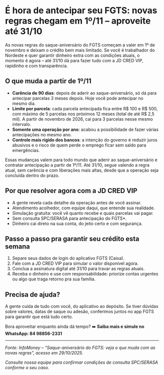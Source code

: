 # É hora de antecipar seu FGTS: novas regras chegam em 1º/11 – aproveite até 31/10

As novas regras do saque-aniversário do FGTS começam a valer em 1º de novembro e deixam o crédito bem mais limitado. Se você é trabalhador do Nordeste e quer garantir dinheiro extra com as condições atuais, o momento é agora – até 31/10 dá para fazer tudo com a JD CRED VIP, rapidinho e com transparência.

## O que muda a partir de 1º/11
- **Carência de 90 dias**: depois de aderir ao saque-aniversário, só dá para antecipar parcelas 3 meses depois. Hoje você pode antecipar no mesmo dia.
- **Limite por parcela**: cada parcela antecipada fica entre R$ 100 e R$ 500, com máximo de 5 parcelas nos próximos 12 meses (total de até R$ 2,5 mil). A partir de novembro de 2026, cai para 3 parcelas nesse mesmo intervalo.
- **Somente uma operação por ano**: acabou a possibilidade de fazer várias antecipações no mesmo ano.
- **Controle mais rígido dos bancos**: a intenção do governo é reduzir juros abusivos e o risco de quem perde o emprego ficar sem saldo para emergências.

Essas mudanças valem para todo mundo que aderir ao saque-aniversário e contratar antecipação a partir de 1º/11. Até 31/10, segue valendo a regra atual, sem carência e com liberações mais altas, desde que a operação seja concluída dentro do prazo.

## Por que resolver agora com a JD CRED VIP
- A gente revela cada detalhe da operação antes de você assinar.
- Atendimento acolhedor, com equipe daqui, que entende sua realidade.
- Simulação gratuita: você vê quanto recebe e quais parcelas vai pagar.
- Sem consulta SPC/SERASA para antecipação do FGTS*.
- Dinheiro cai direto na sua conta, do jeito certo e com segurança.

## Passo a passo pra garantir seu crédito esta semana
1. Separe seus dados de login do aplicativo FGTS (Caixa).
2. Fale com a JD CRED VIP para simular o valor disponível agora.
3. Conclua a assinatura digital até 31/10 para travar as regras atuais.
4. Receba o dinheiro e use com responsabilidade: priorize contas urgentes ou algo que traga retorno pra sua família.

## Precisa de ajuda?
A gente cuida de tudo com você, do aplicativo ao depósito. Se tiver dúvidas sobre valores, datas de saque ou adesão, conferimos juntos no app FGTS para garantir que está tudo certo.

Bora aproveitar enquanto ainda dá tempo?
➡️ **Saiba mais e simule no WhatsApp: 84 98856-2331**

---
*Fonte: InfoMoney – “Saque-aniversário do FGTS: veja o que muda com as novas regras”, acesso em 29/10/2025.*

*Consulte nossa equipe para confirmar condições de consulta SPC/SERASA conforme o seu caso.*
